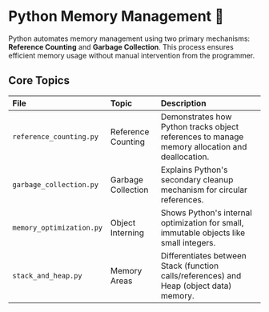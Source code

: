 # Python Memory Management 🧠

Python automates memory management using two primary mechanisms: **Reference Counting** and **Garbage Collection**. This process ensures efficient memory usage without manual intervention from the programmer.

## Core Topics

| File | Topic | Description |
| :--- | :--- | :--- |
| `reference_counting.py` | Reference Counting | Demonstrates how Python tracks object references to manage memory allocation and deallocation. |
| `garbage_collection.py` | Garbage Collection | Explains Python's secondary cleanup mechanism for circular references. |
| `memory_optimization.py` | Object Interning | Shows Python's internal optimization for small, immutable objects like small integers. |
| `stack_and_heap.py` | Memory Areas | Differentiates between Stack (function calls/references) and Heap (object data) memory. |